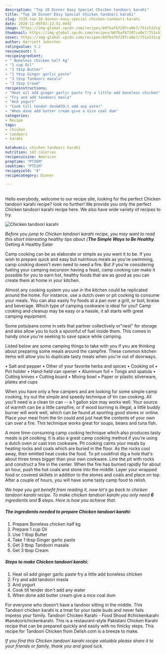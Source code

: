 ```yaml
---
description: "Top 10 Dinner Easy Special Chicken tandoori karahi"
title: "Top 10 Dinner Easy Special Chicken tandoori karahi"
slug: 3335-top-10-dinner-easy-special-chicken-tandoori-karahi
date: 2020-11-09T03:12:51.049Z
image: https://img-global.cpcdn.com/recipes/b0fbafb7297ca0e7/751x532cq70/chicken-tandoori-karahi-recipe-main-photo.jpg
thumbnail: https://img-global.cpcdn.com/recipes/b0fbafb7297ca0e7/751x532cq70/chicken-tandoori-karahi-recipe-main-photo.jpg
cover: https://img-global.cpcdn.com/recipes/b0fbafb7297ca0e7/751x532cq70/chicken-tandoori-karahi-recipe-main-photo.jpg
author: Harriett Johnston
ratingvalue: 3.2
reviewcount: 5
recipeingredient:
- " Boneless chicken half kg"
- "1 cup Oil"
- "1 tbsp Butter"
- "1 tbsp Ginger garlic paste"
- "3 tbsp Tandoori masala"
- "3 tbsp Cream"
recipeinstructions:
- "Heat oil add ginger garlic paste fry a little add boneless chicken"
- "Fry and add tandoori masla"
- "And yogurt"
- "Cook till tender don&#39;t add any water"
- "When done add butter cream give a nice coal dum"
categories:
- Recipe
tags:
- chicken
- tandoori
- karahi

katakunci: chicken tandoori karahi 
nutrition: 143 calories
recipecuisine: American
preptime: "PT26M"
cooktime: "PT51M"
recipeyield: "4"
recipecategory: Dinner

---
```

<br>
Hello everybody, welcome to our recipe site, looking for the perfect Chicken tandoori karahi recipe? look no further! We provide you only the perfect Chicken tandoori karahi recipe here. We also have wide variety of recipes to try.
<br>


![Chicken tandoori karahi](https://img-global.cpcdn.com/recipes/b0fbafb7297ca0e7/751x532cq70/chicken-tandoori-karahi-recipe-main-photo.jpg)

<i>Before you jump to Chicken tandoori karahi recipe, you may want to read this short interesting healthy tips about {<strong>The Simple Ways to Be Healthy</strong>.</i>
Getting A Healthy Eater

    
Camp cooking can be as elaborate or simple as you want it to be. If you wish to prepare quick and easy but nutritious meals as you're swimming, camp cooking doesn't even need to need a fire. But if you're considering fueling your camping excursion having a feast, camp cooking can make it possible for you to earn hot, healthy foods that are as good as you can create them at home in your kitchen.

 Almost any cooking system you use in the kitchen could be replicated around the home. For instance, use a dutch oven or pit cooking to consume your meals. You can also easily fry foods at a pan over a grill, or boil, braise and beverage. Which type of camping cookware is ideal for you? Camp cooking and cleanup may be easy or a hassle, it all starts with great camping equipment.

Some pots/pans come in sets that partner collectively or"nest" for storage and also allow you to tuck a spoonful of fuel inside them. This comes in handy once you're seeking to save space while camping.

Listed below are some camping things to take with you if you are thinking about preparing some meals around the campfire. These common kitchen items will allow you to duplicate tasty meals when you're out of doorways.

• Salt and pepper
• Other of your favorite herbs and spices
• Cooking oil
• Pot holder
• Hand-held can opener
• Aluminum foil
• Tongs and spatula
• Cutting knives
• Cutting board
• Mixing bowl
• Paper or plastic silverware, plates and cups

When you have only a few campers and are looking for some simple camp cooking, try out the simple and speedy technique of tin can cooking. All you'll need is a clean tin can -- a 1 gallon size may works well. Your source of warmth can be a little campfire, or if wood burning is illegal, a little buddy burner will work well, which can be found at sporting good stores or online. Place your meal from the tin could and just heat the contents of your own can over a fire.  This technique works great for soups, beans and tuna fish.

A more time-consuming camp cooking technique which also produces tasty meals is pit cooking.  It is also a great camp cooking method if you're using a dutch oven or cast iron cookware. Pit cooking calms your meals by heating rocks and coals which are buried in the floor. As the rocks cool away, their emitted heat cooks the food. To pit cookfirst dig a hole that's about three times bigger than your own cookware. Line the pit with rocks and construct a fire in the center. When the fire has burned rapidly for about an hour, push the hot coals and stone into the middle. Layer your wrapped food or covered skillets in addition to the stones and coals and place on top. After a couple of hours, you will have some tasty camp food to relish.


<i>We hope you got benefit from reading it, now let's go back to chicken tandoori karahi recipe. To make chicken tandoori karahi you only need <strong>6</strong> ingredients and <strong>5</strong> steps. Here is how you achieve that.
</i>

##### The ingredients needed to prepare Chicken tandoori karahi:

1. Prepare  Boneless chicken half kg
1. Prepare 1 cup Oil
1. Use 1 tbsp Butter
1. Take 1 tbsp Ginger garlic paste
1. Get 3 tbsp Tandoori masala
1. Get 3 tbsp Cream


##### Steps to make Chicken tandoori karahi:

1. Heat oil add ginger garlic paste fry a little add boneless chicken
1. Fry and add tandoori masla
1. And yogurt
1. Cook till tender don&#39;t add any water
1. When done add butter cream give a nice coal dum


For everyone who doesn&#39;t have a tandoor sitting in the middle. This Tandoori chicken karahi is a treat for your taste buds and never fails impress your family. Tandoori Chicken Karahi - Food Shood #chickenkarahi #tandoorichickenkarahi. This is a restaurant-style Pakistani Chicken Karahi recipe that can be prepared quickly and easily with no finicky steps. This recipe for Tandoori Chicken from Delish.com is a breeze to make. 

<i>If you find this Chicken tandoori karahi recipe valuable please share it to your friends or family, thank you and good luck.</i>
